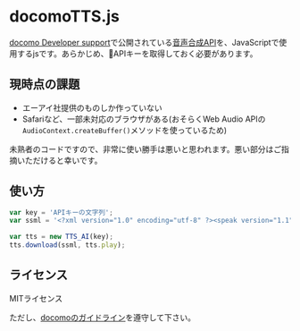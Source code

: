 # docomoTTS.js

[docomo Developer support](https://dev.smt.docomo.ne.jp)で公開されている[音声合成API](https://dev.smt.docomo.ne.jp/?p=docs.api.page&api_name=text_to_speech&p_name=api_usage_scenario)を、JavaScriptで使用するjsです。あらかじめ、APIキーを取得しておく必要があります。

## 現時点の課題

* エーアイ社提供のものしか作っていない
* Safariなど、一部未対応のブラウザがある(おそらくWeb Audio APIの`AudioContext.createBuffer()`メソッドを使っているため)

未熟者のコードですので、非常に使い勝手は悪いと思われます。悪い部分はご指摘いただけると幸いです。

## 使い方

```javascript
var key = 'APIキーの文字列';
var ssml = '<?xml version="1.0" encoding="utf-8" ?><speak version="1.1"><voice name="sumire"><prosody rate="1.0" pitch="1.0">こんにちは。これからよろしくおねがいします。</prosody></voice></speak>';

var tts = new TTS_AI(key);
tts.download(ssml, tts.play);
```
## ライセンス

MITライセンス

ただし、[docomoのガイドライン](https://dev.smt.docomo.ne.jp/?p=docs.api.page&api_name=text_to_speech&p_name=guideline#tag01)を遵守して下さい。